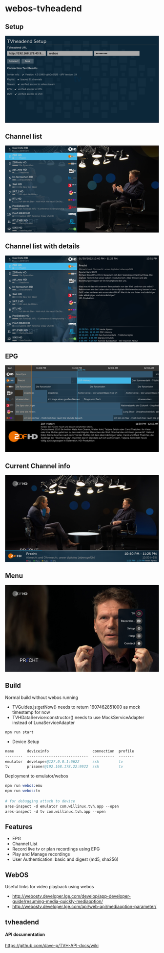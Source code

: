 # webos-tvheadend

## Setup
![Setup](screenshots/setup_verification.png?raw=true "Setup Verification")
## Channel list
![Channel List](screenshots/channellist.png?raw=true "Channel List")
## Channel list with details
![Channel List Details](screenshots/channellist_details.png?raw=true "Channel List Details")
## EPG
![EPG](screenshots/epg.png?raw=true "EPG")
## Current Channel info
![Infobar](screenshots/infobar.png?raw=true "Infobar")
## Menu
![Menü](screenshots/menu.png?raw=true "Menü")

## Build
Normal build without webos running
* TVGuides.js:getNow() needs to return 1607462851000 as mock timestamp for now
* TVHDataService:constructor() needs to use MockServiceAdapter instead of LunaServiceAdapter
```s
npm run start
```
* Device Setup
```s
name      deviceinfo                    connection  profile
--------  ----------------------------  ----------  -------
emulator  developer@127.0.0.1:6622      ssh         tv
tv        prisoner@192.168.178.22:9922  ssh         tv
```

Deployment to emulator/webos
```s
npm run webos:emu
npm run webos:tv

# for debugging attach to device
ares-inspect -d emulator com.willinux.tvh.app --open
ares-inspect -d tv com.willinux.tvh.app --open
```
## Features
- EPG
- Channel List
- Record live tv or plan recordings using EPG
- Play and Manage recordings
- User Authentication: basic and digest (md5, sha256)

## WebOS
Useful links for video playback using webos

* http://webostv.developer.lge.com/develop/app-developer-guide/resuming-media-quickly-mediaoption/
* http://webostv.developer.lge.com/api/web-api/mediaoption-parameter/

## tvheadend

#### API documentation
https://github.com/dave-p/TVH-API-docs/wiki
